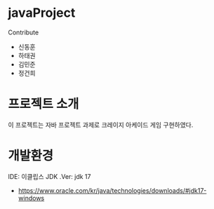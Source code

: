 # javaProject

Contribute
- 신동훈
- 하태권
- 김민준
- 정건희

# 프로젝트 소개
이 프로젝트는 자바 프로젝트 과제로 크레이지 아케이드 게임 구현하였다.

# 개발환경
IDE: 이클립스
JDK .Ver: jdk 17
- https://www.oracle.com/kr/java/technologies/downloads/#jdk17-windows 
